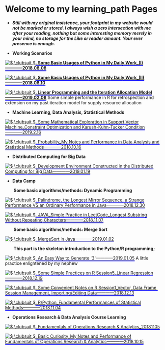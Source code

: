 # Welcome to my learning_path Pages
- **_Still with my original insistence, your footprint in my website would not be marked or stored. I always wish a zero intersection with me after your reading, nothing but some interesting memory merely in your mind, no storage for the Like or reader amount. Your ever presence is enough._**                    

- **Working Scenarios**                

<a href="https://www.codecogs.com/eqnedit.php?latex=$&space;\clubsuit&space;$" target="_blank"><img src="https://latex.codecogs.com/gif.latex?$&space;\clubsuit&space;$" title="$ \clubsuit $" /></a>**[<span style="border-bottom:2px solid blue;">. Some Basic Usages of Python in My Daily Work_(I)————2018.08.08</span>](https://github.com/zhouchw5/Python_excel.github.io/blob/Python_I/README.md
)**             
           
<a href="https://www.codecogs.com/eqnedit.php?latex=$&space;\clubsuit&space;$" target="_blank"><img src="https://latex.codecogs.com/gif.latex?$&space;\clubsuit&space;$" title="$ \clubsuit $" /></a>**[<span style="border-bottom:2px solid blue;">. Some Basic Usages of Python in My Daily Work_(II)————2018.08.10</span>](https://github.com/zhouchw5/Python_excel.github.io/blob/Python/README.md
)**                                     
                  
<a href="https://www.codecogs.com/eqnedit.php?latex=$&space;\clubsuit&space;$" target="_blank"><img src="https://latex.codecogs.com/gif.latex?$&space;\clubsuit&space;$" title="$ \clubsuit $" /></a>**[<span style="border-bottom:2px solid blue;">. Linear Programming and the Iteration Allocation Model————2019.02.08</span>](https://github.com/zhouchw5/Course_study_uk.github.io/blob/linear-programming-and-the-iteration-allocation-model/README.md)** Some simple performance in R for retrospection and extension on my past iteration model for supply resource allocation                              
- **Machine Learning, Data Analysis, Statistical Methods**           
                  
<a href="https://www.codecogs.com/eqnedit.php?latex=$&space;\clubsuit&space;$" target="_blank"><img src="https://latex.codecogs.com/gif.latex?$&space;\clubsuit&space;$" title="$ \clubsuit $" /></a>[<span style="border-bottom:2px solid blue;">. Some Mathematical Exploration in Support Vector Machine_Constraint Optimization and Karush-Kuhn-Tucker Condition————2019.2.16</span>](https://github.com/zhouchw5/Course_study_uk.github.io/blob/support-vector-machine/APPENDIX_mathpart1.0.pdf)                      
                      
<a href="https://www.codecogs.com/eqnedit.php?latex=$&space;\clubsuit&space;$" target="_blank"><img src="https://latex.codecogs.com/gif.latex?$&space;\clubsuit&space;$" title="$ \clubsuit $" /></a>[<span style="border-bottom:2px solid blue;">. Probability_My Notes and Performance in Data Analysis and Statistical Methods————2018.10.16</span>](https://github.com/zhouchw5/Course_study_uk.github.io/blob/Data-Analysis-and-Statistical-Methods/README.md
) 
              
                  
                  
                  
- **Distributed Computing for Big Data**                     

<a href="https://www.codecogs.com/eqnedit.php?latex=$&space;\clubsuit&space;$" target="_blank"><img src="https://latex.codecogs.com/gif.latex?$&space;\clubsuit&space;$" title="$ \clubsuit $" /></a>[<span style="border-bottom:2px solid blue;">. Development Environment Constructed in the Distributed Computing for Big Data————2019.01.19</span>](https://github.com/zhouchw5/Course_study_uk.github.io/blob/development-environment-constructing-in-Big-Data-course/README.md)                             
                      
                      
                       
- **Data Camp**            

&nbsp; &nbsp; &nbsp;&nbsp;  **Some basic algorithms/methods: Dynamic Programming**                
               
<a href="https://www.codecogs.com/eqnedit.php?latex=$&space;\clubsuit&space;$" target="_blank"><img src="https://latex.codecogs.com/gif.latex?$&space;\clubsuit&space;$" title="$ \clubsuit $" /></a>[<span style="border-bottom:2px solid blue;">. Palindrome, the Longest Mirror Sequence, a Strange Performance VS an Ordinary Performance in Java————2018.12.30</span>](https://github.com/zhouchw5/Course_study_uk.github.io/blob/longestMirrorSequence/README.md)                                 
                
<a href="https://www.codecogs.com/eqnedit.php?latex=$&space;\clubsuit&space;$" target="_blank"><img src="https://latex.codecogs.com/gif.latex?$&space;\clubsuit&space;$" title="$ \clubsuit $" /></a>[<span style="border-bottom:2px solid blue;">. JAVA_Simple Practice in LeetCode_Longest Substring Without Repeating Characters————2018.11.07</span>](https://github.com/zhouchw5/Course_study_uk.github.io/blob/Fundamental-Algorithms-Practice_20181107/README.md)                 
                        
&nbsp; &nbsp; &nbsp;&nbsp;  **Some basic algorithms/methods: Merge Sort**                                        
           
<a href="https://www.codecogs.com/eqnedit.php?latex=$&space;\clubsuit&space;$" target="_blank"><img src="https://latex.codecogs.com/gif.latex?$&space;\clubsuit&space;$" title="$ \clubsuit $" /></a>[<span style="border-bottom:2px solid blue;">. MergeSort in Java————2019.01.02</span>](https://github.com/zhouchw5/Course_study_uk.github.io/blob/mergeSort/README.md)                                       
                               
&nbsp; &nbsp; &nbsp;&nbsp;  **This part is the skeleton introduction to the Python/R programming;**              
           
                     


<a href="https://www.codecogs.com/eqnedit.php?latex=$&space;\clubsuit&space;$" target="_blank"><img src="https://latex.codecogs.com/gif.latex?$&space;\clubsuit&space;$" title="$ \clubsuit $" /></a>[<span style="border-bottom:2px solid blue;">. An Easy Way to Generate '3'————2019.01.05</span>](https://github.com/zhouchw5/python_and_R.github.io/blob/sqrt(6)/README.md) A little practice enlightened by my nephew                                                         
               
<a href="https://www.codecogs.com/eqnedit.php?latex=$&space;\clubsuit&space;$" target="_blank"><img src="https://latex.codecogs.com/gif.latex?$&space;\clubsuit&space;$" title="$ \clubsuit $" /></a>[<span style="border-bottom:2px solid blue;">. Some Simple Practices on R Session5_Linear Regression————2018.12.19</span>](https://github.com/zhouchw5/Course_study_uk.github.io/blob/R-Session5_linear-Regression/README.md)                               
                                      
                
<a href="https://www.codecogs.com/eqnedit.php?latex=$&space;\clubsuit&space;$" target="_blank"><img src="https://latex.codecogs.com/gif.latex?$&space;\clubsuit&space;$" title="$ \clubsuit $" /></a>[<span style="border-bottom:2px solid blue;">. Some Convenient Notes on R Session1_Vector, Data Frame, Session Management, Importing/Editing Data————2018.12.13</span>](https://github.com/zhouchw5/Course_study_uk.github.io/blob/R-session/README.md)              
                        
<a href="https://www.codecogs.com/eqnedit.php?latex=$&space;\clubsuit&space;$" target="_blank"><img src="https://latex.codecogs.com/gif.latex?$&space;\clubsuit&space;$" title="$ \clubsuit $" /></a>[<span style="border-bottom:2px solid blue;">. R/Python_Fundamental Performances of Statistical Methods————2018.11.04</span>](https://github.com/zhouchw5/Course_study_uk.github.io/blob/Data-Analysis_R_review_20181104/README.md)                                        

             
- **Operations Research & Data Analysis Course Learning**            

<a href="https://www.codecogs.com/eqnedit.php?latex=$&space;\clubsuit&space;$" target="_blank"><img src="https://latex.codecogs.com/gif.latex?$&space;\clubsuit&space;$" title="$ \clubsuit $" /></a>[<span style="border-bottom:2px solid blue;">. Fundamentals of Operations Research & Analytics_20181105</span>](https://github.com/zhouchw5/Course_study_uk.github.io/blob/Fundamental-Operations-20181105/README.md
)                        

<a href="https://www.codecogs.com/eqnedit.php?latex=$&space;\clubsuit&space;$" target="_blank"><img src="https://latex.codecogs.com/gif.latex?$&space;\clubsuit&space;$" title="$ \clubsuit $" /></a>[<span style="border-bottom:2px solid blue;">. Basic Curiosity_My Notes and Performance of Fundamentals of Operations Research & Analytics————2018.10.15</span>](https://github.com/zhouchw5/Course_study_uk.github.io/blob/Fundamental_Operations/README.md
)                  




